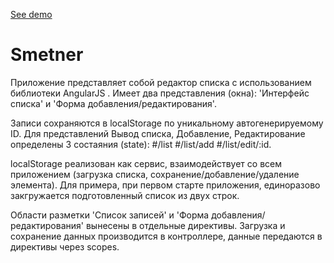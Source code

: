 [See demo](https://kanistra50.github.io/Smetner/)

# Smetner

Приложение представляет собой редактор списка с использованием библиотеки AngularJS .
Имеет два представления (окна):  'Интерфейс списка'  и 'Форма добавления/редактирования'.

Записи сохраняются в localStorage по уникальному автогенерируемому ID.
Для представлений Вывод списка, Добавление, Редактирование определены 3 состаяния (state): 
#/list 
#/list/add 
#/list/edit/:id.

localStorage реализован как сервис, взаимодействует со всем приложением (загрузка списка, сохранение/добавление/удаление
элемента).
Для примера, при первом старте приложения, единоразово закгружается подготовленный список из двух строк.

Области разметки 'Список записей' и 'Форма добавления/редактирования' вынесены в отдельные директивы.
Загрузка и сохранение данных производится в контроллере, данные передаются в
директивы через scopes.
